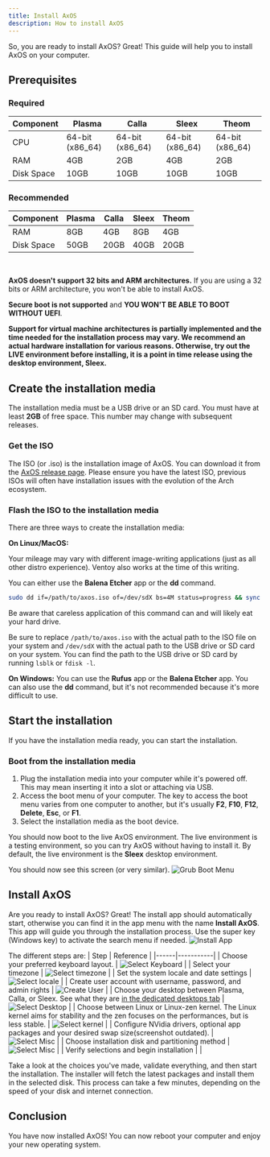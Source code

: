 ```yaml
---
title: Install AxOS
description: How to install AxOS
---
```


So, you are ready to install AxOS? Great! This guide will help you to install AxOS on your computer.

## Prerequisites

### Required

| Component  | Plasma          | Calla           | Sleex           | Theom           |
| ---------- | --------------- | --------------- | --------------- | --------------- |
| CPU        | 64-bit (x86_64) | 64-bit (x86_64) | 64-bit (x86_64) | 64-bit (x86_64) |
| RAM        | 4GB             | 2GB             | 4GB             | 2GB             |
| Disk Space | 10GB            | 10GB            | 10GB            | 10GB            |

### Recommended

| Component  | Plasma | Calla | Sleex | Theom |
| ---------- | ------ | ----- | ----- | ----- |
| RAM        | 8GB    | 4GB   | 8GB   | 4GB   |
| Disk Space | 50GB   | 20GB  | 40GB  | 20GB  |

<br />

**AxOS doesn't support 32 bits and ARM architectures.** If you are using a 32 bits or ARM architecture, you won't be able to install AxOS.

**Secure boot is not supported** and **YOU WON'T BE ABLE TO BOOT WITHOUT UEFI**.

**Support for virtual machine architectures is partially implemented and the time needed for the installation process may vary. We recommend an actual hardware installation for various reasons. Otherwise, try out the LIVE environment before installing, it is a point in time release using the desktop environment, Sleex.**

## Create the installation media

The installation media must be a USB drive or an SD card. You must have at least **2GB** of free space. This number may change with subsequent releases.

### Get the ISO

The ISO (or .iso) is the installation image of AxOS. You can download it from the [AxOS release page](https://github.com/axos-project/axos/releases/latest). Please ensure you have the latest ISO, previous ISOs will often have installation issues with the evolution of the Arch ecosystem.

### Flash the ISO to the installation media

There are three ways to create the installation media:

**On Linux/MacOS:**

Your mileage may vary with different image-writing applications (just as all other distro experience). Ventoy also works at the time of this writing.

You can either use the **Balena Etcher** app or the **dd** command.

```bash
sudo dd if=/path/to/axos.iso of=/dev/sdX bs=4M status=progress && sync
```

Be aware that careless application of this command can and will likely eat your hard drive.

Be sure to replace `/path/to/axos.iso` with the actual path to the ISO file on your system and `/dev/sdX` with the actual path to the USB drive or SD card on your system.
You can find the path to the USB drive or SD card by running `lsblk` or `fdisk -l`.

**On Windows:**
You can use the **Rufus** app or the **Balena Etcher** app. You can also use the **dd** command, but it's not recommended because it's more difficult to use.

## Start the installation

If you have the installation media ready, you can start the installation.

### Boot from the installation media

1. Plug the installation media into your computer while it's powered off. This may mean inserting it into a slot or attaching via USB.
2. Access the boot menu of your computer. The key to access the boot menu varies from one computer to another, but it's usually **F2**, **F10**, **F12**, **Delete**, **Esc**, or **F1**.
3. Select the installation media as the boot device.

You should now boot to the live AxOS environment. The live environment is a testing environment, so you can try AxOS without having to install it. By default, the live environment is the **Sleex** desktop environment.

You should now see this screen (or very similar).
![Grub Boot Menu](../../../assets/installer/boot.png)

## Install AxOS

Are you ready to install AxOS? Great! The install app should automatically start, otherwise you can find it in the app menu with the name **Install AxOS**. This app will guide you through the installation process. Use the super key (Windows key) to activate the search menu if needed.
![Install App](../../../assets/installer/install1-1.png)

The different steps are:
| Step | Reference |
|------|-----------|
| Choose your preferred keyboard layout. | ![Select Keyboard](../../../assets/installer/install2-1.png) |
| Select your timezone | ![Select timezone](../../../assets/installer/install4-1.png) |
| Set the system locale and date settings | ![Select locale](../../../assets/installer/install5-1.png) |
| Create user account with username, password, and admin rights | ![Create User](../../../assets/installer/users-1.png) |
| Choose your desktop between Plasma, Calla, or Sleex. See what they are [in the dedicated desktops tab](/docs/reference/desktops/) | ![Select Desktop](../../../assets/installer/install7-1.png) |
| Choose between Linux or Linux-zen kernel. The Linux kernel aims for stability and the zen focuses on the performances, but is less stable. | ![Select kernel](../../../assets/installer/install8-1.png) |
| Configure NVidia drivers, optional app packages and your desired swap size(screenshot outdated). | ![Select Misc](../../../assets/installer/install9-1.png) |
| Choose installation disk and partitioning method | ![Select Misc](../../../assets/installer/disk-1-1.png) |
| Verify selections and begin installation | |

Take a look at the choices you've made, validate everything, and then start the installation. The installer will fetch the latest packages and install them in the selected disk. This process can take a few minutes, depending on the speed of your disk and internet connection.

## Conclusion

You have now installed AxOS! You can now reboot your computer and enjoy your new operating system.
